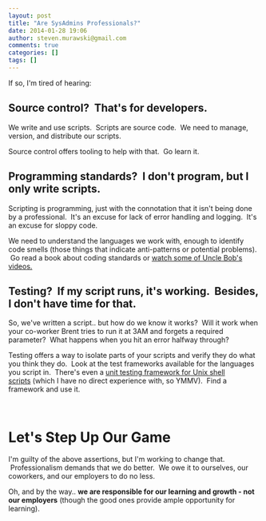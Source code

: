 ```yaml
---
layout: post
title: "Are SysAdmins Professionals?"
date: 2014-01-28 19:06
author: steven.murawski@gmail.com
comments: true
categories: []
tags: []
---
```



If so, I'm tired of hearing:


## Source control? &nbsp;That's for developers.



We write and use scripts. &nbsp;Scripts are source code. &nbsp;We need to manage, version, and distribute our scripts. &nbsp;


Source control offers tooling to help with that. &nbsp;Go learn it.


## Programming standards? &nbsp;I don't program, but I only write scripts.



Scripting is programming, just with the connotation that it isn't being done by a professional. &nbsp;It's an excuse for lack of error handling and logging. &nbsp;It's an excuse for sloppy code. &nbsp;


We need to understand the languages we work with, enough to identify code smells (those things that indicate anti-patterns or potential problems). &nbsp;Go read a book about coding standards or [watch some of Uncle Bob's videos.](http://cleancoders.com/)


## Testing? &nbsp;If my script runs, it's working. &nbsp;Besides, I don't have time for that.



So, we've written a script.. but how do we know it works? &nbsp;Will it work when your co-worker Brent tries to run it at 3AM and forgets a required parameter? &nbsp;What happens when you hit an error halfway through?


Testing offers a way to isolate parts of your scripts and verify they do what you think they do. &nbsp;Look at the test frameworks available for the languages you script in. &nbsp;There's even a [unit testing framework for Unix shell scripts](https://code.google.com/p/shunit2/)&nbsp;(which I have no direct experience with, so YMMV). &nbsp;Find a framework and use it.


 


# Let's Step Up Our Game



I'm guilty of the above assertions, but I'm working to change that. &nbsp;Professionalism demands that we do better. &nbsp;We owe it to ourselves, our coworkers, and our employers to do no less.


Oh, and by the way.. **we are responsible for our learning and growth - not our employers** (though the good ones provide ample opportunity for learning).

